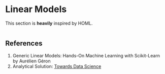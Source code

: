 # Linear Models

This section is **heavily** inspired by HOML.

```{tableofcontents}
```

## References
1. Generic Linear Models: Hands-On Machine Learning with Scikit-Learn by Aurélien Géron
2. Analytical Solution: [Towards Data Science](https://towardsdatascience.com/analytical-solution-of-linear-regression-a0e870b038d5)

